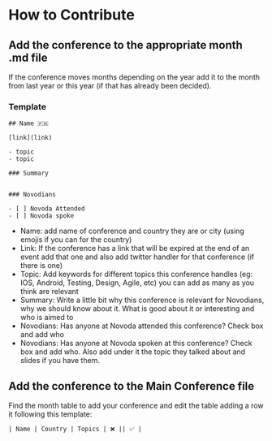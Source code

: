 # How to Contribute

## Add the conference to the appropriate month .md file

If the conference moves months depending on the year add it to the month from last year or this year (if that has already been decided).

### Template

```
## Name 🇫🇷

[link](link)

- topic
- topic

### Summary


### Novodians

- [ ] Novoda Attended
- [ ] Novoda spoke
```

- Name: add name of conference and country they are or city (using emojis if you can for the country)
- Link: If the conference has a link that will be expired at the end of an event add that one and also add twitter handler for that conference (if there is one)
- Topic: Add keywords for different topics this conference handles (eg: IOS, Android, Testing, Design, Agile, etc) you can add as many as you think are relevant
- Summary: Write a little bit why this conference is relevant for Novodians, why we should know about it. What is good about it or interesting and who is aimed to
- Novodians: Has anyone at Novoda attended this conference? Check box and add who
- Novodians: Has anyone at Novoda spoken at this conference? Check box and add who. Also add under it the topic they talked about and slides if you have them.


## Add the conference to the Main Conference file

Find the month table to add your conference and edit the table adding a row it following this template:

```
| Name | Country | Topics | ❌ || ✅ |
```
